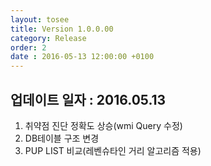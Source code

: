 ```yaml
---
layout: tosee
title: Version 1.0.0.00
category: Release
order: 2
date : 2016-05-13 12:00:00 +0100
---
```


## 업데이트 일자 : 2016.05.13
  1. 취약점 진단 정확도 상승(wmi Query 수정)
  2. DB테이블 구조 변경
  3. PUP LIST 비교(레벤슈타인 거리 알고리즘 적용)